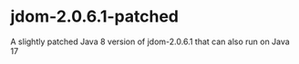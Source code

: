 # jdom-2.0.6.1-patched
A slightly patched Java 8 version of jdom-2.0.6.1 that can also run on Java 17
